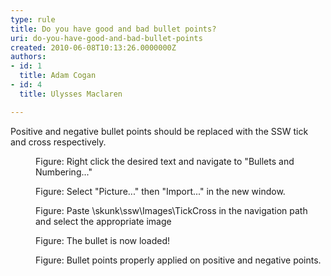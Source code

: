 ```yaml
---
type: rule
title: Do you have good and bad bullet points?
uri: do-you-have-good-and-bad-bullet-points
created: 2010-06-08T10:13:26.0000000Z
authors:
- id: 1
  title: Adam Cogan
- id: 4
  title: Ulysses Maclaren

---
```


 Positive and negative bullet points should be replaced with the SSW tick and cross respectively. <br> <dl>    <dt><img alt="" class="ms-rteCustom-ImageArea" src="/Communication/RulesToBetterPowerpointPresentations/PublishingImages/RulesBullets01.jpg"> </dt>
    <dd class="ms-rteCustom-FigureNormal">Figure&#58; Right click the desired text and navigate to &quot;Bullets and Numbering...&quot; </dd></dl><dl>    <dt><img alt="" class="ms-rteCustom-ImageArea" src="/Communication/RulesToBetterPowerpointPresentations/PublishingImages/RulesBullets02.jpg"> </dt>
    <dd class="ms-rteCustom-FigureNormal">Figure&#58; Select &quot;Picture...&quot; then &quot;Import...&quot; in the new window. </dd></dl><dl>    <dt><img alt="" class="ms-rteCustom-ImageArea" src="/Communication/RulesToBetterPowerpointPresentations/PublishingImages/RulesBullets03.jpg"> </dt>
    <dd class="ms-rteCustom-FigureNormal">Figure&#58; Paste \\skunk\ssw\Images\TickCross in the navigation path and select the appropriate image </dd></dl><dl>    <dt><img alt="" class="ms-rteCustom-ImageArea" src="/Communication/RulesToBetterPowerpointPresentations/PublishingImages/RulesBullets04.jpg"> </dt>
    <dd class="ms-rteCustom-FigureNormal">Figure&#58; The bullet is now loaded! </dd></dl><dl>    <dt><img alt="" class="ms-rteCustom-ImageArea" src="/Communication/RulesToBetterPowerpointPresentations/PublishingImages/RulesBullets05.jpg"> </dt>
    <dd class="ms-rteCustom-FigureNormal">Figure&#58; Bullet points properly applied on positive and negative points. </dd></dl>
